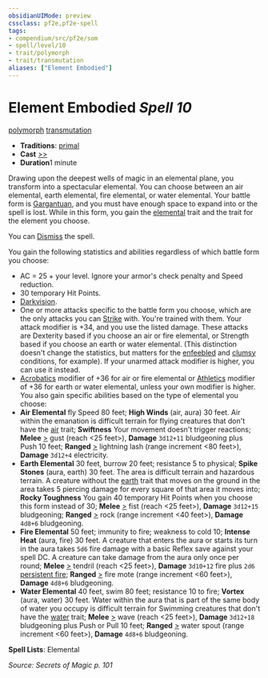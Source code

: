 ```yaml
---
obsidianUIMode: preview
cssclass: pf2e,pf2e-spell
tags:
- compendium/src/pf2e/som
- spell/level/10
- trait/polymorph
- trait/transmutation
aliases: ["Element Embodied"]
---
```

# Element Embodied *Spell 10*   
[polymorph](/rules/traits/polymorph.md)  [transmutation](/rules/traits/transmutation.md)  

- **Traditions**: [primal](/rules/traits/primal.md)
- **Cast** [>>](/rules/core-rulebook/chapter-9-playing-the-game.md#Actions "Two-Action") 
- **Duration**1 minute

Drawing upon the deepest wells of magic in an elemental plane, you transform into a spectacular elemental. You can choose between an air elemental, earth elemental, fire elemental, or water elemental. Your battle form is [Gargantuan](/rules/traits/gargantuan-b1.md), and you must have enough space to expand into or the spell is lost. While in this form, you gain the [elemental](/rules/traits/elemental.md) trait and the trait for the element you choose.

You can [Dismiss](/rules/actions/dismiss.md) the spell.

You gain the following statistics and abilities regardless of which battle form you choose:

- AC = 25 + your level. Ignore your armor's check penalty and Speed reduction.
- 30 temporary Hit Points.
- [Darkvision](/rules/abilities/darkvision.md).
- One or more attacks specific to the battle form you choose, which are the only attacks you can [Strike](/rules/actions/strike.md) with. You're trained with them. Your attack modifier is +34, and you use the listed damage. These attacks are Dexterity based if you choose an air or fire elemental, or Strength based if you choose an earth or water elemental. (This distinction doesn't change the statistics, but matters for the [enfeebled](/rules/conditions.md#Enfeebled) and [clumsy](/rules/conditions.md#Clumsy) conditions, for example). If your unarmed attack modifier is higher, you can use it instead.
- [Acrobatics](/compendium/skills.md#Acrobatics) modifier of +36 for air or fire elemental or [Athletics](/compendium/skills.md#Athletics) modifier of +36 for earth or water elemental, unless your own modifier is higher. You also gain specific abilities based on the type of elemental you choose:
- **Air Elemental** fly Speed 80 feet; **High Winds** (air, aura) 30 feet. Air within the emanation is difficult terrain for flying creatures that don't have the [air](/rules/traits/air.md) trait; **Swiftness** Your movement doesn't trigger reactions; **Melee** [>](/rules/core-rulebook/chapter-9-playing-the-game.md#Actions "Single Action") gust (reach <25 feet>), **Damage** `3d12+11` bludgeoning plus Push 10 feet; **Ranged** [>](/rules/core-rulebook/chapter-9-playing-the-game.md#Actions "Single Action") lightning lash (range increment <80 feet>), **Damage** `3d12+4` electricity.
- **Earth Elemental** 30 feet, burrow 20 feet; resistance 5 to physical; **Spike Stones** (aura, earth) 30 feet. The area is difficult terrain and hazardous terrain. A creature without the [earth](/rules/traits/earth.md) trait that moves on the ground in the area takes 5 piercing damage for every square of that area it moves into; **Rocky Toughness** You gain 40 temporary Hit Points when you choose this form instead of 30; **Melee** [>](/rules/core-rulebook/chapter-9-playing-the-game.md#Actions "Single Action") fist (reach <25 feet>), **Damage** `3d12+15` bludgeoning; **Ranged** [>](/rules/core-rulebook/chapter-9-playing-the-game.md#Actions "Single Action") rock (range increment <40 feet>), **Damage** `4d8+6` bludgeoning.
- **Fire Elemental** 50 feet; immunity to fire; weakness to cold 10; **Intense Heat** (aura, fire) 30 feet. A creature that enters the aura or starts its turn in the aura takes `5d6` fire damage with a basic Reflex save against your spell DC. A creature can take damage from the aura only once per round; **Melee** [>](/rules/core-rulebook/chapter-9-playing-the-game.md#Actions "Single Action") tendril (reach <25 feet>), **Damage** `3d10+12` fire plus `2d6` [persistent fire](/rules/conditions.md#Persistent%20Damage); **Ranged** [>](/rules/core-rulebook/chapter-9-playing-the-game.md#Actions "Single Action") fire mote (range increment <60 feet>), **Damage** `4d8+6` bludgeoning.
- **Water Elemental** 40 feet, swim 80 feet; resistance 10 to fire; **Vortex** (aura, water) 30 feet. Water within the aura that is part of the same body of water you occupy is difficult terrain for Swimming creatures that don't have the [water](/rules/traits/water.md) trait; **Melee** [>](/rules/core-rulebook/chapter-9-playing-the-game.md#Actions "Single Action") wave (reach <25 feet>), **Damage** `3d12+18` bludgeoning plus Push or Pull 10 feet; **Ranged** [>](/rules/core-rulebook/chapter-9-playing-the-game.md#Actions "Single Action") water spout (range increment <60 feet>), **Damage** `4d8+6` bludgeoning.

**Spell Lists**: Elemental

*Source: Secrets of Magic p. 101*